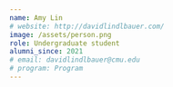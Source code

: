 ```yaml
---
name: Amy Lin
# website: http://davidlindlbauer.com/
image: /assets/person.png
role: Undergraduate student
alumni_since: 2021
# email: davidlindlbauer@cmu.edu
# program: Program
---
```

